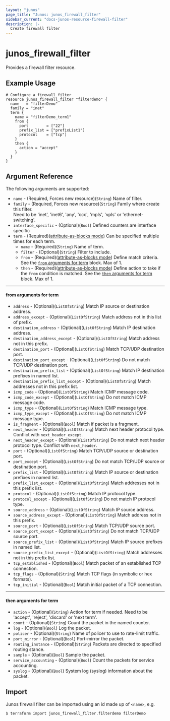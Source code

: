 ```yaml
---
layout: "junos"
page_title: "Junos: junos_firewall_filter"
sidebar_current: "docs-junos-resource-firewall-filter"
description: |-
  Create firewall filter
---
```


# junos_firewall_filter

Provides a firewall filter resource.

## Example Usage

```hcl
# Configure a firewall filter
resource junos_firewall_filter "filterdemo" {
  name   = "filterDemo"
  family = "inet"
  term {
    name = "filterDemo_term1"
    from {
      port        = ["22"]
      prefix_list = ["prefixList1"]
      protocol    = ["tcp"]
    }
    then {
      action = "accept"
    }
  }
}
```

## Argument Reference

The following arguments are supported:

* `name` - (Required, Forces new resource)(`String`) Name of filter.
* `family` - (Required, Forces new resource)(`String`) Family where create this filter. </br>Need to be 'inet', 'inet6', 'any', 'ccc', 'mpls', 'vpls' or 'ethernet-switching'.
* `interface_specific` - (Optional)(`Bool`) Defined counters are interface specific
* `term` - (Required)([attribute-as-blocks mode](https://www.terraform.io/docs/configuration/attr-as-blocks.html)) Can be specified multiple times for each term.
  * `name` - (Required)(`String`) Name of term.
  * `filter` - (Optional)(`String`) Filter to include.
  * `from` - (Required)([attribute-as-blocks mode](https://www.terraform.io/docs/configuration/attr-as-blocks.html)) Define match criteria. See the [`from` arguments for term](#from-arguments-for-term) block. Max of 1.
  * `then` - (Required)([attribute-as-blocks mode](https://www.terraform.io/docs/configuration/attr-as-blocks.html)) Define action to take if the `from` condition is matched. See the [`then` arguments for term](#then-arguments-for-term) block. Max of 1.

---
#### from arguments for term
  * `address` - (Optional)(`ListOfString`) Match IP source or destination address.
  * `address_except` - (Optional)(`ListOfString`) Match address not in this list of prefix.
  * `destination_address` - (Optional)(`ListOfString`) Match IP destination address.
  * `destination_address_except` - (Optional)(`ListOfString`) Match address not in this prefix.
  * `destination_port` - (Optional)(`ListOfString`) Match TCP/UDP destination port.
  * `destination_port_except` - (Optional)(`ListOfString`) Do not match TCP/UDP destination port.
  * `destination_prefix_list` - (Optional)(`ListOfString`) Match IP destination prefixes in named list.
  * `destination_prefix_list_except` - (Optional)(`ListOfString`) Match addresses not in this prefix list.
  * `icmp_code` - (Optional)(`ListOfString`) Match ICMP message code.
  * `icmp_code_except` - (Optional)(`ListOfString`) Do not match ICMP message code.
  * `icmp_type` - (Optional)(`ListOfString`) Match ICMP message type.
  * `icmp_type_except` - (Optional)(`ListOfString`) Do not match ICMP message type.
  * `is_fragment` - (Optional)(`Bool`) Match if packet is a fragment.
  * `next_header` - (Optional)(`ListOfString`) Match next header protocol type. Conflict with `next_header_except`.
  * `next_header_except` - (Optional)(`ListOfString`) Do not match next header protocol type. Conflict with `next_header`.
  * `port` - (Optional)(`ListOfString`) Match TCP/UDP source or destination port.
  * `port_except` - (Optional)(`ListOfString`) Do not match TCP/UDP source or destination port.
  * `prefix_list` - (Optional)(`ListOfString`) Match IP source or destination prefixes in named list.
  * `prefix_list_except` - (Optional)(`ListOfString`) Match addresses not in this prefix list.
  * `protocol` - (Optional)(`ListOfString`) Match IP protocol type.
  * `protocol_except` - (Optional)(`ListOfString`) Do not match IP protocol type.
  * `source_address` - (Optional)(`ListOfString`) Match IP source address.
  * `source_address_except` - (Optional)(`ListOfString`) Match address not in this prefix.
  * `source_port` - (Optional)(`ListOfString`) Match TCP/UDP source port.
  * `source_port_except` - (Optional)(`ListOfString`) Do not match TCP/UDP source port.
  * `source_prefix_list` - (Optional)(`ListOfString`) Match IP source prefixes in named list.
  * `source_prefix_list_except` - (Optional)(`ListOfString`) Match addresses not in this prefix list.
  * `tcp_established` - (Optional)(`Bool`) Match packet of an established TCP connection.
  * `tcp_flags` - (Optional)(`String`) Match TCP flags (in symbolic or hex formats).
  * `tcp_initial` - (Optional)(`Bool`) Match initial packet of a TCP connection.

---
#### then arguments for term
  * `action` - (Optional)(`String`) Action for term if needed. Need to be 'accept', 'reject', 'discard' or 'next term'.
  * `count` - (Optional)(`String`) Count the packet in the named counter.
  * `log` - (Optional)(`Bool`) Log the packet.
  * `policer` - (Optional)(`String`) Name of policer to use to rate-limit traffic.
  * `port_mirror` - (Optional)(`Bool`) Port-mirror the packet.
  * `routing_instance` - (Optional)(`String`) Packets are directed to specified routing stance.
  * `sample` - (Optional)(`Bool`) Sample the packet.
  * `service_accounting` - (Optional)(`Bool`) Count the packets for service accounting.
  * `syslog` - (Optional)(`Bool`) System log (syslog) information about the packet.

## Import

Junos firewall filter can be imported using an id made up of `<name>`, e.g.

```
$ terraform import junos_firewall_filter.filterdemo filterDemo
```

